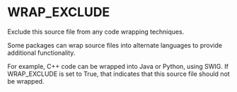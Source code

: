   

# WRAP_EXCLUDE  
Exclude this source file from any code wrapping techniques.  

Some packages can wrap source files into alternate languages to
provide additional functionality.  

For example, C++ code can be wrapped into Java or Python, using SWIG.
If WRAP_EXCLUDE is set to True, that indicates that this
source file should not be wrapped.  

